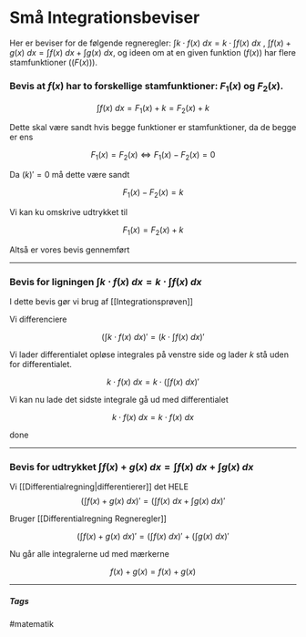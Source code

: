 # Små Integrationsbeviser              
Her er beviser for de følgende regneregler: $\int k \cdot f(x)\  dx = k \cdot \int f(x)\  dx$ , $\int f(x)+g(x)\ dx = \int f(x)\ dx + \int g(x)\ dx$, og ideen om at en given funktion ($f(x)$) har flere stamfunktioner (($F(x)$)).


### Bevis at $f(x)$ har to forskellige stamfunktioner: $F_1(x)$ og $F_2(x)$.

$$\int f(x)\ dx = F_1(x) + k = F_2(x) + k$$

Dette skal være sandt hvis begge funktioner er stamfunktioner, da de begge er ens

$$F_1(x) = F_2(x) \Longleftrightarrow F_1(x) - F_2(x) = 0$$


Da $(k)' = 0$ må dette være sandt 


$$F_1(x) - F_2(x) = k$$


Vi kan ku omskrive udtrykket til

$$F_1(x) = F_2(x) + k$$


Altså er vores bevis gennemført
 
---

### Bevis for ligningen $\int k \cdot f(x)\  dx = k \cdot \int f(x)\  dx$

I dette bevis gør vi brug af [[Integrationsprøven]]

Vi differenciere

$$(\int k \cdot f(x)\  dx)' = (k \cdot\int f(x)\  dx)'$$

Vi lader differentialet opløse integrales på venstre side og lader $k$ stå uden for differentialet. 

$$k \cdot f(x)\  dx = k \cdot (\int f(x)\  dx)'$$

Vi kan nu lade det sidste integrale gå ud med differentialet

$$k \cdot f(x)\  dx = k \cdot f(x)\  dx$$

done

---

### Bevis for udtrykket $\int f(x)+g(x)\ dx = \int f(x)\ dx + \int g(x)\ dx$

Vi [[Differentialregning|differentierer]] det HELE
$$(\int f(x)+g(x)\ dx)' = (\int f(x)\ dx + \int g(x)\ dx)'$$

Bruger [[Differentialregning Regneregler]]

$$(\int f(x)+g(x)\ dx)' = (\int f(x)\ dx)' + (\int g(x)\ dx)'$$

Nu går alle integralerne ud med mærkerne

$$f(x)+g(x) = f(x) + g(x)$$








---
##### Tags
#matematik 
